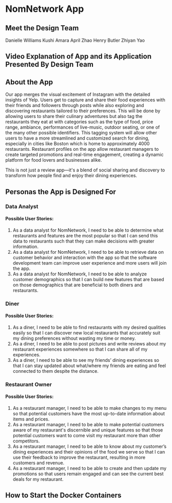 # NomNetwork App

## Meet the Design Team
Danielle Williams
Kushi Amara
April Zhao
Henry Butler
Zhiyan Yao

## Video Explanation of App and its Application Presented By Design Team


## About the App
Our app merges the visual excitement of Instagram with the detailed insights of Yelp. Users get to capture and share their food experiences with their friends and followers through posts while also exploring and discovering restaurants tailored to their preferences. This will be done by allowing users to share their culinary adventures but also tag the restaurants they eat at with categories such as the type of food, price range, ambiance, performances of live-music, outdoor seating, or one of the many other possible identifiers. This tagging system will allow other users to have a more streamlined and customized search for dining, especially in cities like Boston which is home to approximately 4000 restaurants. Restaurant profiles on the app allow restaurant managers to create  targeted promotions and real-time engagement, creating a dynamic platform for food lovers and businesses alike. 

This is not just a review app—it's a blend of social sharing and discovery to transform how people find and enjoy their dining experiences.

## Personas the App is Designed For 

### Data Analyst
#### Possible User Stories:
1. As a data analyst for NomNetwork, I need to be able to determine what restaurants and features are the most popular so that I can send this data to restaurants such that they can make decisions with greater information.
2. As a data analyst for NomNetwork, I need to be able to retrieve data on customer behavior and interaction with the app so that the software development team can improve user experience and more users will join the app.
3. As a data analyst for NomNetwork, I need to be able to analyze customer demographics so that I can build new features that are based on those demographics that are beneficial to both diners and restaurants.

### Diner
#### Possible User Stories:
1. As a diner, I need to be able to find restaurants with my desired qualities easily so that I can discover new local restaurants that accurately suit my dining preferences without wasting my time or money.
2. As a diner, I need to be able to post pictures and write reviews about my restaurant experiences somewhere so that I can share all of my experiences.
3. As a diner, I need to be able to see my friends’ dining experiences so that I can stay updated about what/where my friends are eating and feel connected to them despite the distance.

### Restaurant Owner
#### Possible User Stories:
1. As a restaurant manager, I need to be able to make changes to my menu so that potential customers have the most up-to-date information about items and prices.
2. As a restaurant manager, I need to be able to make potential customers aware of my restaurant's discernible and unique features so that those potential customers want to come visit my restaurant more than other competitors.
3. As a restaurant manager, I need to be able to know about my customer’s dining experiences and their opinions of the food we serve so that I can use their feedback to improve the restaurant, resulting in more customers and revenue.
4. As a restaurant manager, I need to be able to create and then update my promotions so that users remain engaged and can see the current best deals for my restaurant.

## How to Start the Docker Containers
